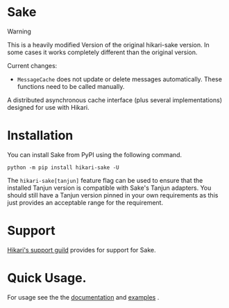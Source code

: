 # Sake

> [!Warning]
> This is a heavily modified Version of the original hikari-sake version.
> In some cases it works completely different than the original version.
> 
> Current changes:
> - `MessageCache` does not update or delete messages automatically. These functions need to be called manually. 


A distributed asynchronous cache interface (plus several implementations) designed for use with Hikari.

# Installation

You can install Sake from PyPI using the following command.

```
python -m pip install hikari-sake -U
```

The `hikari-sake[tanjun]` feature flag can be used to ensure that the installed Tanjun version
is compatible with Sake's Tanjun adapters. You should still have a Tanjun version pinned in
your own requirements as this just provides an acceptable range for the requirement.

# Support

[Hikari's support guild](https://discord.gg/hikari) provides for support for Sake.

# Quick Usage.

For usage see the the [documentation](https://fasterspeeding.github.io/Sake/) and
[examples](https://github.com/FasterSpeeding/Sake/tree/master/examples) .
